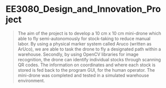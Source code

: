 # EE3080_Design_and_Innovation_Project
> The aim of the project is to develop a 10 cm x 10 cm mini-drone which able to fly semi-autonomously for stock-taking to reduce manual labor. By using a physical marker system called Aruco (written as ArUco), we are able to task the drone to fly a designated path within a warehouse. Secondly, by using OpenCV libraries for image recognition, the drone can identify individual stocks through scanning QR codes. The information on coordinates and where each stock is stored is fed back to the program GUI, for the human operator. The mini-drone was completed and tested in a simulated warehouse environment.
